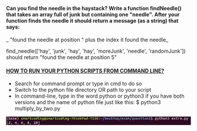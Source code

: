 #### Can you find the needle in the haystack? Write a function findNeedle() that takes an array full of junk but containing one "needle". After your function finds the needle it should return a message (as a string) that says:

_ "found the needle at position " plus the index it found the needle_

find_needle(['hay', 'junk', 'hay', 'hay', 'moreJunk', 'needle', 'randomJunk'])
should return "found the needle at position 5"

#### [HOW TO RUN YOUR PYTHON SCRIPTS FROM COMMAND LINE?](https://docs.python.org/3/faq/windows.html)
* Search for command prompt or type in cmd to do so
* Switch to the python file directory OR path to your script
* In command-line, type in the word python or python3 if you have both versions and the name of python file just like this: $ python3 multiply_by_two.py

![Run Python Script](https://github.com/MishiCodes/Python/blob/master/1.%20Python%20Lists/Images/Screenshot%20from%202019-12-05%2004-57-09.png)

